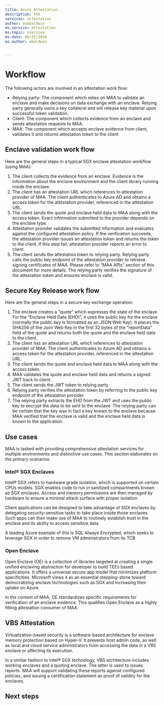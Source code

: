 ```yaml
---
title: Azure Attestation 
description: XXX
services: attestation
author: msmbaldwin
ms.service: attestation
ms.topic: overview
ms.date: 08/31/2020
ms.author: mbaldwin


---
```

# Workflow

The following actors are involved in an attestation work flow:
- Relying party: The component which relies on MAA to validate an enclave and make decisions on data exchange with an enclave. Relying party generally owns a key collateral and will release key material upon successful token validation. 
- Client: The component which collects evidence from an enclave and sends attestation requests to MAA. 
- MAA: The component which accepts enclave evidence from client, validates it and returns attestation token to the client


## Enclave validation work flow

Here are the general steps in a typical SGX enclave attestation workflow (using MAA):

1. The client collects the evidence from an enclave. Evidence is the information about the enclave environment and the client library running inside the enclave.
1. The client has an attestation URL which references to attestation provider of MAA.
The client authenticates to Azure AD and obtains a access token for the attestation provider, referenced in the attestation URL.
1. The client sends the quote and enclave held data to MAA along with the access token. Exact information submitted to the provider depends on the enclave type.
1. Attestation provider validates the submitted information and evaluates against the configured attestation policy. If the verification succeeds, the attestation provider issues an attestation token and returns the token to the client.
If this step fail, attestation provider reports an error to client. 
1. The client sends the attestation token to relying party. Relying party calls the public key endpoint of the attestation provider to retrieve signing certificates of MAA. Please refer to “MAA APIs” section of this document for more details. The relying party verifies the signature of the attestation token and ensures enclave is valid. 

## Secure Key Release work flow

Here are the general steps in a secure key exchange operation:

1. The enclave creates a “quote” which expresses the state of the enclave. For the “Enclave Held Data (EHD)”, it uses the public key for the enclave (normally the public key is formatted as an JSON Web Key). It places the SHA256 of the Json Web Key in the first 32 bytes of the “reportData” field of the quote and returns both the quote and the enclave held data to the 
client.
1. The client has an attestation URL which references to attestation provider of MAA.
The client authenticates to Azure AD and obtains a access token for the attestation provider, referenced in the attestation URL.
1. The client sends the quote and enclave held data to MAA along with the access token.
1. MAA validates the quote and enclave held data and returns a signed JWT back to client.
1. The client sends the JWT token to relying party
1. Relying party verifies the attestation token by referring to the public key endpoint of the attestation provider
1. The relying party extracts the EHD from the JWT and uses the public key to encrypt the data to be sent to the enclave. The relying party can be certain that the key was in fact a key known to the enclave because MAA verified that the enclave is valid and the enclave held data is known to the application. 


## Use cases
MAA is tasked with providing comprehensive attestation services for multiple environments and distinctive use cases.
This section elaborates on the primary scenarios.

### Intel® SGX Enclaves
Intel® SGX refers to hardware grade isolation, which is supported on certain CPUs models. SGX enables code to run in sanitized compartments known as SGX enclaves. Access and memory permissions are then managed by hardware to ensure a minimal attack surface with proper isolation.

Client applications can be designed to take advantage of SGX enclaves by delegating security-sensitive tasks to take place inside those enclaves. Such apps can then make use of MAA to routinely establish trust in the enclave and its ability to access sensitive data.

A leading Azure example of this is SQL Always Encrypted, which seeks to leverage SGX in order to remove VM administrators from its TCB.

### Open Enclave
Open Enclave (OE) is a collection of libraries targeted at creating a single unified enclaving abstraction for developer to build TEEs based applications. It offers a universal secure app model that minimizes platform specificities. Microsoft views it as an essential stepping-stone toward democratizing enclave technologies such as SGX and increasing their uptake on Azure.

In the context of MAA, OE standardizes specific requirements for verification of an enclave evidence. This qualifies Open Enclave as a highly fitting attestation consumer of MAA.

## VBS Attestation
Virtualization-based security is a software-based architecture for enclave memory protection based on Hyper-V. It prevents host admin code, as well as local and cloud service administrators from accessing the data in a VBS enclave or affecting its execution.

In a similar fashion to Intel® SGX technology, VBS architecture includes working enclaves and a quoting enclave. The latter is used to issues reports. MAA will support validating these reports against configured policies, and issuing a certification statement as proof of validity for the enclaves.


## Next steps

